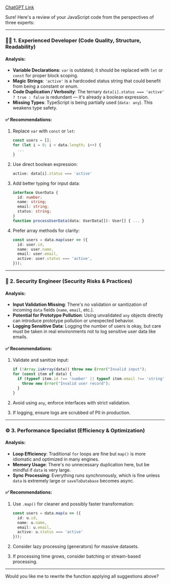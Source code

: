 [ChatGPT Link](https://chatgpt.com/share/68415f21-e744-8002-806e-d151c5b74464)

Sure! Here's a review of your JavaScript code from the perspectives of three experts:

---

### 👨‍💻 1. **Experienced Developer (Code Quality, Structure, Readability)**

#### **Analysis:**

* **Variable Declarations**: `var` is outdated; it should be replaced with `let` or `const` for proper block scoping.
* **Magic Strings**: `'active'` is a hardcoded status string that could benefit from being a constant or enum.
* **Code Duplication / Verbosity**: The ternary `data[i].status === 'active' ? true : false` is redundant — it's already a boolean expression.
* **Missing Types**: TypeScript is being partially used (`data: any`). This weakens type safety.

#### ✅ **Recommendations:**

1. Replace `var` with `const` or `let`:

   ```ts
   const users = [];
   for (let i = 0; i < data.length; i++) {
     ...
   }
   ```
2. Use direct boolean expression:

   ```ts
   active: data[i].status === 'active'
   ```
3. Add better typing for input data:

   ```ts
   interface UserData {
     id: number;
     name: string;
     email: string;
     status: string;
   }
   function processUserData(data: UserData[]): User[] { ... }
   ```
4. Prefer array methods for clarity:

   ```ts
   const users = data.map(user => ({
     id: user.id,
     name: user.name,
     email: user.email,
     active: user.status === 'active',
   }));
   ```

---

### 🔐 2. **Security Engineer (Security Risks & Practices)**

#### **Analysis:**

* **Input Validation Missing**: There's no validation or sanitization of incoming `data` fields (`name`, `email`, etc.).
* **Potential for Prototype Pollution**: Using unvalidated `any` objects directly can introduce prototype pollution or unexpected behavior.
* **Logging Sensitive Data**: Logging the number of users is okay, but care must be taken in real environments not to log sensitive user data like emails.

#### ✅ **Recommendations:**

1. Validate and sanitize input:

   ```ts
   if (!Array.isArray(data)) throw new Error("Invalid input");
   for (const item of data) {
     if (typeof item.id !== 'number' || typeof item.email !== 'string') {
       throw new Error("Invalid user record");
     }
   }
   ```
2. Avoid using `any`, enforce interfaces with strict validation.
3. If logging, ensure logs are scrubbed of PII in production.

---

### ⚙️ 3. **Performance Specialist (Efficiency & Optimization)**

#### **Analysis:**

* **Loop Efficiency**: Traditional `for` loops are fine but `map()` is more idiomatic and optimized in many engines.
* **Memory Usage**: There's no unnecessary duplication here, but be mindful if `data` is very large.
* **Sync Processing**: Everything runs synchronously, which is fine unless `data` is extremely large or `saveToDatabase` becomes async.

#### ✅ **Recommendations:**

1. Use `.map()` for cleaner and possibly faster transformation:

   ```ts
   const users = data.map(u => ({
     id: u.id,
     name: u.name,
     email: u.email,
     active: u.status === 'active'
   }));
   ```
2. Consider lazy processing (generators) for massive datasets.
3. If processing time grows, consider batching or stream-based processing.

---

Would you like me to rewrite the function applying all suggestions above?
